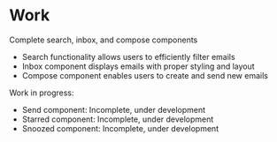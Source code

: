 #   Work

Complete search, inbox, and compose components

- Search functionality allows users to efficiently filter emails
- Inbox component displays emails with proper styling and layout
- Compose component enables users to create and send new emails

Work in progress:
- Send component: Incomplete, under development
- Starred component: Incomplete, under development
- Snoozed component: Incomplete, under development

